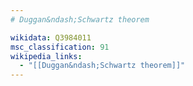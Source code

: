 ```yaml
---
# Duggan&ndash;Schwartz theorem

wikidata: Q3984011
msc_classification: 91
wikipedia_links:
  - "[[Duggan&ndash;Schwartz theorem]]"
---
```

